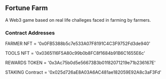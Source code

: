 ## Fortune Farm

A Web3 game based on real life challeges faced in farming by farmers.

### Contract Addresses 
FARMER NFT = '0x0FB5388b5c7e533A07F8191C4C3F9752Fd3de940'

TOOLS NFT = '0x0365116F5A80c99b0b8FC8f1684b91B6C1655E6c'

REWARDS TOKEN = '0x3Ac75b0d5e56673B3b01f82071219e71b236167E'

STAKING Contract = '0x025d726aE8A03A6AC481ae182059E92A8c3aF3Fd'